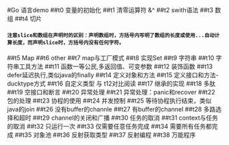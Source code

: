 #Go 语言demo
##t0 变量的初始化
##t1 清零运算符 &^
##t2 swith语法
##t3 数组
##t4 切片
#### `注意slice和数组在声明时的区别：声明数组时，方括号内写明了数组的长度或使用...自动计算长度，而声明slice时，方括号内没有任何字符。`
##t5 Map
##t6 other
##t7 map与工厂模式
##t8 实现Set
##t9 字符串
##t10 字符串工具方法
##t11 函数一等公民,多返回值、可变参数
##t12 装饰函数
##t13 defer延迟执行,类似java的finally
##t14 定义对象和方法
##t15 定义接口和方法-ducktype方式
##t16 自定义类型 与 t12对比阅读
##t17 继承的实现
##t18 多肽
##t19 空接口和断言
##t20 异常处理
##t21 异常处理：panic和recover
##t22 包的处理
##t23 协程的使用
##t24 并发控制
##t25 等待协程执行结束，类似java的join
##t26 没有buffer的channle
##t27 有buffer的channel
##t28 多路选择和超时
##t29 channel的关闭和广播 
##t30 任务的取消
##t31 context与任务的取消 
##t32 只运行一次
##t33 仅需要任意任务完成
##t34 需要所有任务都完成 
##t35 对象池
##t36 反射获取类型
##t37 反射编程
##t38 万能程序

